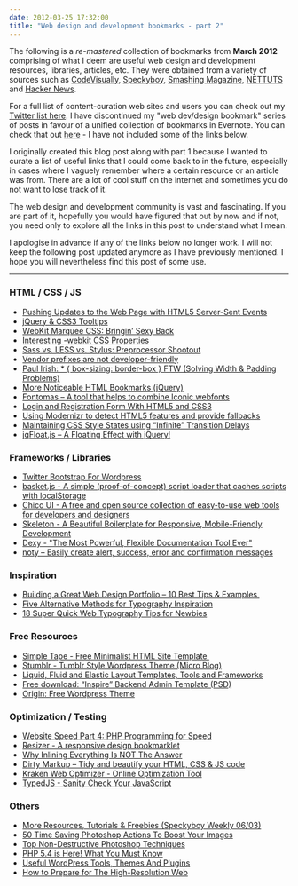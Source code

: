 ```yaml
---
date: 2012-03-25 17:32:00
title: "Web design and development bookmarks - part 2"
---
```


The following is a _re-mastered_ collection of bookmarks from **March 2012** comprising of what I deem are useful web design and development resources, libraries, articles, etc. They were obtained from a variety of sources such as [CodeVisually](http://www.codevisually.com), [Speckyboy](http://www.speckyboy.com), [Smashing Magazine](http://www.smashingmagazine.com), [NETTUTS](http://www.nettuts.com) and [Hacker News](http://news.ycombinator.com/).

<!--more-->

For a full list of content-curation web sites and users you can check out my [Twitter list here](https://twitter.com/MrSaints/friends). I have discontinued my "web dev/design bookmark" series of posts in favour of a unified collection of bookmarks in Evernote. You can check that out [here](https://www.evernote.com/shard/s233/sh/473897f7-0543-4b26-b849-18ded36d3236/f972fb216d32beb01866bc45615f87c8?noteKey=f972fb216d32beb01866bc45615f87c8&noteGuid=473897f7-0543-4b26-b849-18ded36d3236) - I have not included some of the links below.

I originally created this blog post along with part 1 because I wanted to curate a list of useful links that I could come back to in the future, especially in cases where I vaguely remember where a certain resource or an article was from. There are a lot of cool stuff on the internet and sometimes you do not want to lose track of it.

The web design and development community is vast and fascinating. If you are part of it, hopefully you would have figured that out by now and if not, you need only to explore all the links in this post to understand what I mean.

I apologise in advance if any of the links below no longer work. I will not keep the following post updated anymore as I have previously mentioned. I hope you will nevertheless find this post of some use.


* * *


### HTML / CSS / JS

* [Pushing Updates to the Web Page with HTML5 Server-Sent Events](http://www.developerdrive.com/2012/03/pushing-updates-to-the-web-page-with-html5-server-sent-events/)
* [jQuery & CSS3 Tooltips](http://www.webstuffshare.com/2012/03/sweet-tooltip-a-jquery-css3-tooltips/)
* [WebKit Marquee CSS: Bringin’ Sexy Back](http://davidwalsh.name/webkit-css)
* [Interesting -webkit CSS Properties](http://davidwalsh.name/webkit-css)
* [Sass vs. LESS vs. Stylus: Preprocessor Shootout](http://net.tutsplus.com/tutorials/html-css-techniques/sass-vs-less-vs-stylus-a-preprocessor-shootout/)
* [Vendor prefixes are not developer-friendly](http://paulirish.com/2012/vendor-prefixes-are-not-developer-friendly/)
* [Paul Irish: * { box-sizing: border-box } FTW (Solving Width & Padding Problem](http://paulirish.com/2012/box-sizing-border-box-ftw/)[s)](http://paulirish.com/2012/box-sizing-border-box-ftw/)
* [More Noticeable HTML Bookmarks (jQuery)](http://osvaldas.info/blog/more-noticeable-html-bookmarks)
* [Fontomas – A tool that helps to combine Iconic webfonts](http://codevisually.com/fontomas-a-tool-that-helps-to-combine-iconic-webfonts/)
* [Login and Registration Form With HTML5 and CSS3](http://tympanus.net/codrops/2012/03/27/login-and-registration-form-with-html5-and-css3/)
* [Using Modernizr to detect HTML5 features and provide fallbacks](http://html5doctor.com/using-modernizr-to-detect-html5-features-and-provide-fallbacks/)
* [Maintaining CSS Style States using “Infinite” Transition Delays](http://joelb.me/blog/2012/maintaining-css-style-states-using-infinite-transition-delays/)
* [jqFloat.js – A Floating Effect with jQuery!](http://www.inwebson.com/jquery/jqfloat-js-a-floating-effect-with-jquery/)


### Frameworks / Libraries

* [Twitter Bootstrap For Wordpress](https://github.com/donatkinson/bootstrapwp-Twitter-Bootstrap-for-WordPress)
* [basket.js - A simple (proof-of-concept) script loader that caches scripts with localStorage](http://addyosmani.github.com/basket.js/)
* [Chico UI - A free and open source collection of easy-to-use web tools for developers and designers](http://chico-ui.com.ar/)
* [Skeleton - A Beautiful Boilerplate for Responsive, Mobile-Friendly Development](http://getskeleton.com/#)
* [Dexy - "The Most Powerful, Flexible Documentation Tool Ever"](http://www.dexy.it/)
* [noty – Easily create alert, success, error and confirmation messages](http://needim.github.com/noty/)


### Inspiration

* [Building a Great Web Design Portfolio – 10 Best Tips & Examples ](http://speckyboy.com/2011/05/08/building-a-great-web-design-portfolio-%E2%80%93-10-best-tips-40-examples/)
* [Five Alternative Methods for Typography Inspiration](http://speckyboy.com/2010/05/27/five-alternative-methods-for-typography-inspiration/)
* [18 Super Quick Web Typography Tips for Newbies](http://speckyboy.com/2010/11/14/18-super-quick-web-typography-tips-for-newbies/)


### Free Resources

* [Simple Tape - Free Minimalist HTML Site Template ](http://simptp.webege.com/)
* [Stumblr - Tumblr Style Wordpress Theme (Micro Blog)](http://www.eleventhemes.com/stumblr-theme/)
* [Liquid, Fluid and Elastic Layout Templates, Tools and Frameworks](http://speckyboy.com/2010/05/30/liquid-fluid-and-elastic-layout-templates-tools-and-frameworks/)
* [Free download: “Inspire” Backend Admin Template (PSD)](http://www.webdesignerdepot.com/2012/03/free-download-inspire-backend-admin-template-psd/)
* [Origin: Free Wordpress Theme](http://inspectelement.com/freebies/origin-lite-a-free-wordpress-theme/)


### Optimization / Testing

* [Website Speed Part 4: PHP Programming for Speed](http://speckyboy.com/2012/03/12/website-speed-part-4-php-programming-for-speed/)
* [Resizer - A responsive design bookmarklet](http://codebomber.com/jquery/resizer/)
* [Why Inlining Everything Is NOT The Answer](http://calendar.perfplanet.com/2011/why-inlining-everything-is-not-the-answer/)
* [Dirty Markup – Tidy and beautify your HTML, CSS & JS code](http://dirtymarkup.com/)
* [Kraken Web Optimizer - Online Optimization Tool](http://kraken.io/)
* [TypedJS - Sanity Check Your JavaScript](http://typedjs.com/)


### Others

* [More Resources, Tutorials & Freebies (Speckyboy Weekly 06/03)](http://speckyboy.com/2012/03/06/weekly-design-news-resources-tutorials-and-freebies-n-123/)
* [50 Time Saving Photoshop Actions To Boost Your Images](http://speckyboy.com/2012/03/15/50-time-saving-photoshop-actions-to-boost-your-images/)
* [Top Non-Destructive Photoshop Techniques](http://www.smashingmagazine.com/2012/03/09/top-non-destructive-photoshop-techniques/)
* [PHP 5.4 is Here! What You Must Know](http://net.tutsplus.com/tutorials/php/php-5-4-is-here-what-you-must-know/)
* [Useful WordPress Tools, Themes And Plugins](http://wp.smashingmagazine.com/2012/03/22/useful-wordpress-tools-themes-plugins/)
* [How to Prepare for The High-Resolution Web](http://medialoot.com/blog/high-resolution-web/)